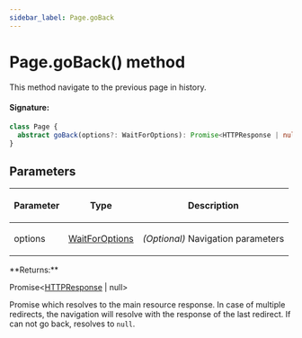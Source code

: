 ```yaml
---
sidebar_label: Page.goBack
---
```


# Page.goBack() method

This method navigate to the previous page in history.

#### Signature:

```typescript
class Page {
  abstract goBack(options?: WaitForOptions): Promise<HTTPResponse | null>;
}
```

## Parameters

<table><thead><tr><th>

Parameter

</th><th>

Type

</th><th>

Description

</th></tr></thead>
<tbody><tr><td>

options

</td><td>

[WaitForOptions](./puppeteer.waitforoptions.md)

</td><td>

_(Optional)_ Navigation parameters

</td></tr>
</tbody></table>
**Returns:**

Promise&lt;[HTTPResponse](./puppeteer.httpresponse.md) \| null&gt;

Promise which resolves to the main resource response. In case of multiple redirects, the navigation will resolve with the response of the last redirect. If can not go back, resolves to `null`.
